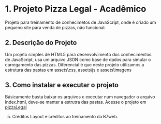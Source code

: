 # 1. Projeto Pizza Legal - Acadêmico
Projeto para treinamento de conhecimetos de JavaScript, onde é criado um pequeno site para venda de pizzas, não funcional.
## 2. Descrição do Projeto
Um projeto simples de HTML5 para desenvolvimento dos conhecimentos de JavaScript, usa um arquivo JSON como base de dados para simular o carregamento das pizzas.
Diferencial é que neste projeto utilizamos a estrutura das pastas em assets\css, assets\js e assets\imagens

## 3. Como instalar e executar o projeto
Básicamente basta baixar os arquivos e executar num navegador o arquivo index.html, deve-se manter a estrutra das pastas. Acesse o projeto em [pizzaLegal](https://israelruiz2005.github.io/pizzalegal/)

5. Créditos
Layout e créditos ao treinamento da B7web.
